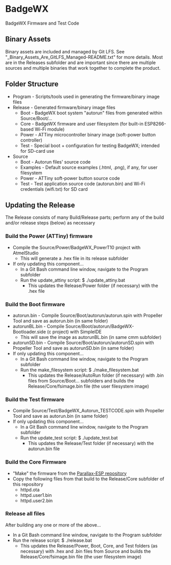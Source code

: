 # BadgeWX
BadgeWX Firmware and Test Code

## Binary Assets
Binary assets are included and managed by Git LFS.  See "_Binary_Assets_Are_GitLFS_Managed-README.txt" for more details.  Most are in the Releases subfolder and are important since
there are multiple sources and multiple binaries that work together to complete the product.

## Folder Structure
 - Program - Scripts/tools used in generating the firmware/binary image files
 - Release - Generated firmware/binary image files
   - Boot  - BadgeWX boot system "autorun" files from generated within Source/Boot/...
   - Core  - BadgeWX firmware and user filesystem (for built-in ESP8266-based Wi-Fi module)
   - Power - ATTiny microcontroller binary image (soft-power button controller)
   - Test  - Special boot + configuration for testing BadgeWX; intended for SD-card use
 - Source
   - Boot     - Autorun files' source code
   - Examples - Default source examples (.html, .png), if any, for user filesystem
   - Power    - ATTiny soft-power button source code
   - Test     - Test application source code (autorun.bin) and Wi-Fi credentials (wifi.txt) for SD card
   
## Updating the Release
The Release consists of many Build/Release parts; perform any of the build and/or release steps (below) as necessary
### Build the Power (ATTiny) firmware
  - Compile the Source/Power/BadgeWX_PowerT10 project with AtmelStudio
    - This will generate a .hex file in its release subfolder
  - If only updating this component...
    - In a Git Bash command line window, navigate to the Program subfolder
    - Run the update_attiny script:  $ ./update_attiny.bat
      - This updates the Release/Power folder (if necessary) with the .hex file
### Build the Boot firmware
  - autorun.bin - Compile Source/Boot/autorun/autorun.spin with Propeller Tool and save as autorun.bin (in same folder)
  - autorunBL.bin - Compile Source/Boot/autorun/BadgeWX-Bootloader.side (c project) with SimpleIDE
    - This will save the image as autorunBL.bin (in same cmm subfolder)
  - autorunSD.bin - Compile Source/Boot/autorun/autorunSD.spin with Propeller Tool and save as autorunSD.bin (in same folder)
  - If only updating this component...
    - In a Git Bash command line window, navigate to the Program subfolder
    - Run the make_filesystem script:  $ ./make_filesystem.bat
      - This updates the Release/AutoRun folder (if necessary) with .bin files from Source/Boot... subfolders and builds the Release/Core/fsimage.bin file (the user filesystem image)
### Build the Test firmware
  - Compile Source/Test/BadgeWX_Autorun_TESTCODE.spin with Propeller Tool and save as autorun.bin (in same folder)
  - If only updating this component...
    - In a Git Bash command line window, navigate to the Program subfolder
    - Run the update_test script:  $ ./update_test.bat
      - This updates the Release/Test folder (if necessary) with the autorun.bin file
### Build the Core Firmware   
  - "Make" the firmware from the [Parallax-ESP repository](https://github.com/parallaxinc/Parallax-ESP)
  - Copy the following files from that build to the Release/Core subfolder of this repository
    - httpd.ota
    - httpd.user1.bin
    - httpd.user2.bin
### Release all files
After building any one or more of the above...    
  - In a Git Bash command line window, navigate to the Program subfolder
  - Run the release script:  $ ./release.bat
    - This updates the Release/Power, Boot, Core, and Test folders (as necessary) with .hex and .bin files from Source and builds the Release/Core/fsimage.bin file (the user filesystem image) 
   